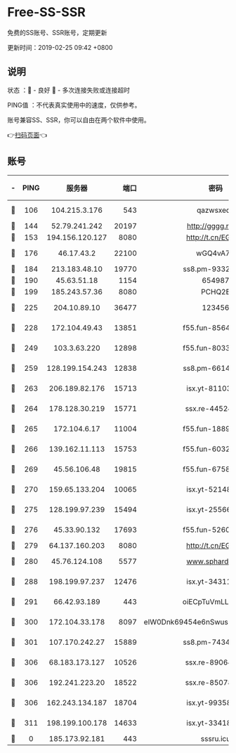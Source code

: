 # Free-SS-SSR

免费的SS账号、SSR账号，定期更新

更新时间：2019-02-25 09:42 +0800

## 说明

状态     ：🙂 - 良好 🙁 - 多次连接失败或连接超时

PING值   ：不代表真实使用中的速度，仅供参考。

账号兼容SS、SSR，你可以自由在两个软件中使用。

👉[扫码页面](https://liesauer.github.io/free-ss-ssr.github.io/)👈

## 账号

|-|PING|服务器|端口|密码|加密方式|区域|
|:----:|:----:|:-----:|-----:|:----:|:----:|:----:|
|🙂|106|104.215.3.176|543|qazwsxedc|aes-256-gcm|JP|
|🙂|144|52.79.241.242|20197|http://gggg.rocks|chacha20|KR|
|🙂|153|194.156.120.127|8080|http://t.cn/EGJIyrl|rc4-md5|RU|
|🙂|176|46.17.43.2|22100|wGQ4vA7D|aes-256-gcm|RU|
|🙂|184|213.183.48.10|19770|ss8.pm-93323963|rc4-md5|RU|
|🙂|190|45.63.51.18|1154|654987|chacha20|US|
|🙂|199|185.243.57.36|8080|PCHQ2E|rc4-md5|US|
|🙂|225|204.10.89.10|36477|123456|aes-256-cfb|US|
|🙂|228|172.104.49.43|13851|f55.fun-85640290|aes-256-cfb|SG|
|🙂|249|103.3.63.220|12898|f55.fun-80336552|aes-256-cfb|SG|
|🙂|259|128.199.154.243|12838|ss8.pm-66149074|aes-256-cfb|SG|
|🙂|263|206.189.82.176|15713|isx.yt-81103224|aes-256-cfb|SG|
|🙂|264|178.128.30.219|15771|ssx.re-44524378|aes-256-cfb|SG|
|🙂|265|172.104.6.17|11004|f55.fun-18893031|aes-256-cfb|US|
|🙂|266|139.162.11.113|15753|f55.fun-60326778|aes-256-cfb|SG|
|🙂|269|45.56.106.48|19815|f55.fun-67580626|aes-256-cfb|US|
|🙂|270|159.65.133.204|10065|isx.yt-52148162|aes-256-cfb|SG|
|🙂|275|128.199.97.239|15494|isx.yt-25566417|aes-256-cfb|SG|
|🙂|276|45.33.90.132|17693|f55.fun-52609109|aes-256-cfb|US|
|🙂|279|64.137.160.203|8080|http://t.cn/EGJIyrl|rc4-md5|CA|
|🙂|280|45.76.124.108|5577|www.sphard.com|aes-256-cfb|AU|
|🙂|288|198.199.97.237|12476|isx.yt-34311364|aes-256-cfb|US|
|🙂|291|66.42.93.189|443|oiECpTuVmLLxk4Ts|aes-256-cfb|US|
|🙂|300|172.104.33.178|8097|eIW0Dnk69454e6nSwuspv9DmS201tQ0D|aes-256-cfb|SG|
|🙂|301|107.170.242.27|15889|ss8.pm-74341344|aes-256-cfb|US|
|🙂|306|68.183.173.127|10526|ssx.re-89064823|aes-256-cfb|US|
|🙂|306|192.241.223.20|18522|ssx.re-85078137|aes-256-cfb|US|
|🙂|306|162.243.134.187|18704|isx.yt-99358628|aes-256-cfb|US|
|🙂|311|198.199.100.178|14633|isx.yt-33418076|aes-256-cfb|US|
|🙁|0|185.173.92.181|443|sssru.icu|rc4-md5|RU|
